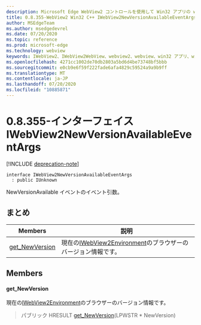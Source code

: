 ```yaml
---
description: Microsoft Edge WebView2 コントロールを使用して Win32 アプリの web コンテンツをホストする
title: 0.8.355-WebView2 Win32 C++ IWebView2NewVersionAvailableEventArgs
author: MSEdgeTeam
ms.author: msedgedevrel
ms.date: 07/20/2020
ms.topic: reference
ms.prod: microsoft-edge
ms.technology: webview
keywords: IWebView2、IWebView2WebView、webview2、webview、win32 アプリ、win32、edge
ms.openlocfilehash: 4271cc1002de70db2803a5bd6d4be73748bf5bbb
ms.sourcegitcommit: e0cb9e6f59f222fade6afa4829c59524a9a9b9ff
ms.translationtype: MT
ms.contentlocale: ja-JP
ms.lasthandoff: 07/20/2020
ms.locfileid: "10885871"
---
```

# 0.8.355-インターフェイス IWebView2NewVersionAvailableEventArgs 

[!INCLUDE [deprecation-note](../../includes/deprecation-note.md)]

```
interface IWebView2NewVersionAvailableEventArgs
  : public IUnknown
```

NewVersionAvailable イベントのイベント引数。

## まとめ

 Members                        | 説明
--------------------------------|---------------------------------------------
[get_NewVersion](#get_newversion) | 現在の[IWebView2Environment](IWebView2Environment.md)のブラウザーのバージョン情報です。

## Members

#### get_NewVersion 

現在の[IWebView2Environment](IWebView2Environment.md)のブラウザーのバージョン情報です。

> パブリック HRESULT [get_NewVersion](#get_newversion)(LPWSTR * NewVersion)

